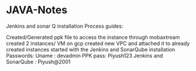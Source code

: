 # JAVA-Notes
Jenkins and sonar Q installation Process guides:

Created/Generated ppk file to access the instance through mobaxtream
created 2 instances/ VM on gcp
created new VPC and attached it to already created instances
started with the Jenkins and SonarQube installation
Passwords:
Uname : devadmin
PPK pass: Piyush123
Jenkins and SonarQube : Piyush@2001
